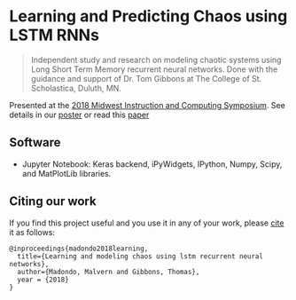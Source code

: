 # Learning and Predicting Chaos using LSTM RNNs
> Independent study and research on modeling chaotic systems using Long Short Term Memory recurrent neural networks. Done with the guidance and support of Dr. Tom Gibbons at The College of St. Scholastica, Duluth, MN.

Presented at the [2018 Midwest Instruction and Computing Symposium](http://www.micsymposium.org/mics2018/). See details in our [poster](http://www.micsymposium.org/mics2018/proceedings/Malvern_MICS_2018_Poster.pdf) or read this [paper](http://www.micsymposium.org/mics2018/proceedings/MICS_2018_paper_26.pdf)

## Software 
- Jupyter Notebook: Keras backend, iPyWidgets, IPython, Numpy, Scipy, and MatPlotLib libraries.

## Citing our work
If you find this project useful and you use it in any of your work, please [cite](https://scholar.google.com/scholar?cluster=14470836351743774722&hl=en&as_sdt=80005&inst=15365353816232672843#d=gs_cit&u=%2Fscholar%3Fq%3Dinfo%3AAlB__P280sgJ%3Ascholar.google.com%2F%26output%3Dcite%26scirp%3D0%26scfhb%3D1%26hl%3Den) it as follows:

```
@inproceedings{madondo2018learning,
  title={Learning and modeling chaos using lstm recurrent neural networks},
  author={Madondo, Malvern and Gibbons, Thomas},
  year = {2018}
}
```

